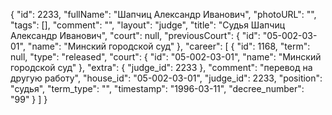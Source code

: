 {
    "id": 2233,
    "fullName": "Шапчиц Александр Иванович",
    "photoURL": "",
    "tags": [],
    "comment": "",
    "layout": "judge",
    "title": "Судья Шапчиц Александр Иванович",
    "court": null,
    "previousCourt": {
        "id": "05-002-03-01",
        "name": "Минский городской суд"
    },
    "career": [
        {
            "id": 1168,
            "term": null,
            "type": "released",
            "court": {
                "id": "05-002-03-01",
                "name": "Минский городской суд"
            },
            "extra": {
                "judge_id": 2233
            },
            "comment": "перевод на другую работу",
            "house_id": "05-002-03-01",
            "judge_id": 2233,
            "position": "судья",
            "term_type": "",
            "timestamp": "1996-03-11",
            "decree_number": "99"
        }
    ]
}